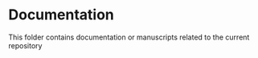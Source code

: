 # Documentation

This folder contains documentation or manuscripts related to the current repository
